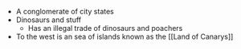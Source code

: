 - A conglomerate of city states
- Dinosaurs and stuff
	- Has an illegal trade of dinosaurs and poachers
- To the west is an sea of islands known as the [[Land of Canarys]] 